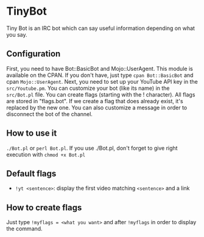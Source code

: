 # TinyBot

Tiny Bot is an IRC bot which can say useful information depending on what you
say.

## Configuration

First, you need to have Bot::BasicBot and Mojo::UserAgent. This module is 
available on the CPAN. If you don't have, just type `cpan Bot::BasicBot` and
cpan `Mojo::UserAgent`.
Next, you need to set up your YouTube API key in the `src/Youtube.pm`.
You can customize your bot (like its name) in the `src/Bot.pl` file.
You can create flags (starting with the ! character).
All flags are stored in "flags.bot". If we create a flag that does already
exist, it's replaced by the new one.
You can also customize a message in order to disconnect the bot of the channel.

## How to use it

`./Bot.pl` or `perl Bot.pl`. If you use ./Bot.pl, don't forget to give right
execution with `chmod +x Bot.pl`

## Default flags

* `!yt <sentence>`: display the first video matching `<sentence>` and a link

## How to create flags

Just type `!myflags = <what you want>` and after `!myflags` in order to display
the command.

